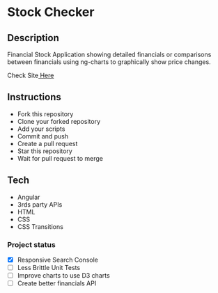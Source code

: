 
<h1>Stock Checker</h1> 

<h2>Description</h2> 
<p>Financial Stock Application showing detailed financials or comparisons between financials using ng-charts to graphically show price changes. <p>

<p>Check Site<a href="https://stock-chequely.netlify.app/"> Here</a></p>
<h2>Instructions</h2> 
<ul>
  <li> Fork this repository</li>
  <li> Clone your forked repository</li>
  <li> Add your scripts</li>
  <li> Commit and push</li>
  <li> Create a pull request</li>
  <li> Star this repository</li>
  <li> Wait for pull request to merge</li>
</ul>  

<h2>Tech</h2> 
<ul>
  <li>Angular</li>
  <li>3rds party APIs</li>
  <li>HTML</li>  
  <li>CSS</li>  
  <li>CSS Transitions</li>  
</ul>

### Project status
 - [x] Responsive Search Console
 - [ ] Less Brittle Unit Tests
 - [ ] Improve charts to use D3 charts 
 - [ ] Create better financials API
